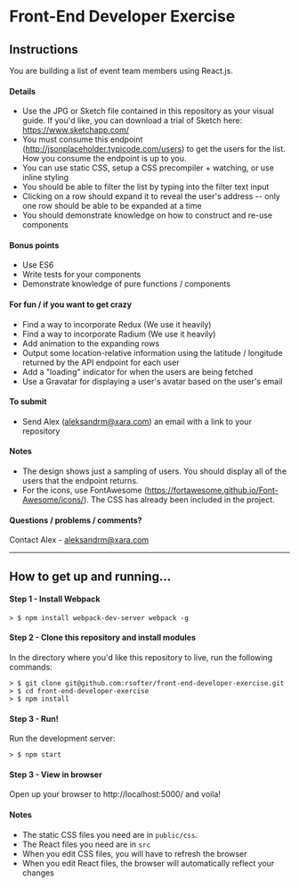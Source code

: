 # Front-End Developer Exercise

## Instructions

You are building a list of event team members using React.js.

#### Details
- Use the JPG or Sketch file contained in this repository as your visual guide. If you'd like, you can download a trial of Sketch here: https://www.sketchapp.com/
- You must consume this endpoint (http://jsonplaceholder.typicode.com/users) to get the users for the list. How you consume the endpoint is up to you.
- You can use static CSS, setup a CSS precompiler + watching, or use inline styling
- You should be able to filter the list by typing into the filter text input
- Clicking on a row should expand it to reveal the user's address -- only one row should be able to be expanded at a time
- You should demonstrate knowledge on how to construct and re-use components

#### Bonus points
- Use ES6
- Write tests for your components
- Demonstrate knowledge of pure functions / components

#### For fun / if you want to get crazy
- Find a way to incorporate Redux (We use it heavily)
- Find a way to incorporate Radium (We use it heavily)
- Add animation to the expanding rows
- Output some location-relative information using the latitude / longitude returned by the API endpoint for each user
- Add a "loading" indicator for when the users are being fetched
- Use a Gravatar for displaying a user's avatar based on the user's email

#### To submit
- Send Alex (aleksandrm@xara.com) an email with a link to your repository

#### Notes
- The design shows just a sampling of users. You should display all of the users that the endpoint returns.
- For the icons, use FontAwesome (https://fortawesome.github.io/Font-Awesome/icons/). The CSS has already been included in the project.

#### Questions / problems / comments?
Contact Alex - aleksandrm@xara.com

---

## How to get up and running...

#### Step 1 - Install Webpack
```
> $ npm install webpack-dev-server webpack -g
```

#### Step 2 - Clone this repository and install modules
In the directory where you'd like this repository to live, run the following commands:

```
> $ git clone git@github.com:rsofter/front-end-developer-exercise.git
> $ cd front-end-developer-exercise
> $ npm install
```

#### Step 3 - Run!
Run the development server:
```
> $ npm start
```

#### Step 3 - View in browser
Open up your browser to http://localhost:5000/ and voila!

#### Notes
- The static CSS files you need are in `public/css`.
- The React files you need are in `src`
- When you edit CSS files, you will have to refresh the browser
- When you edit React files, the browser will automatically reflect your changes

